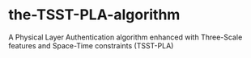 # the-TSST-PLA-algorithm
A Physical Layer Authentication algorithm enhanced with Three-Scale features and Space-Time constraints (TSST-PLA)
